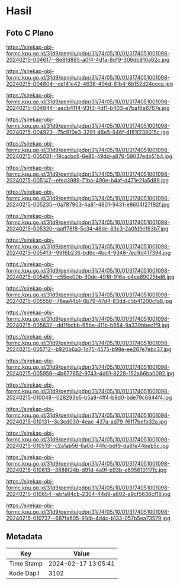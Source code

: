 # Hasil

## Foto C Plano

https://sirekap-obj-formc.kpu.go.id/31d9/pemilu/pdpr/31/74/05/10/01/3174051001098-20240215-004617--8e8fd885-a0f4-4d1a-8df9-306db910a62c.jpg

https://sirekap-obj-formc.kpu.go.id/31d9/pemilu/pdpr/31/74/05/10/01/3174051001098-20240215-004804--da141e42-4638-494d-81b4-6b152d24ceca.jpg

https://sirekap-obj-formc.kpu.go.id/31d9/pemilu/pdpr/31/74/05/10/01/3174051001098-20240215-004844--aedb4114-93f3-4df1-b403-e7baf6e6767e.jpg

https://sirekap-obj-formc.kpu.go.id/31d9/pemilu/pdpr/31/74/05/10/01/3174051001098-20240215-004923--75c910e3-3291-46e5-946f-4f81f238015c.jpg

https://sirekap-obj-formc.kpu.go.id/31d9/pemilu/pdpr/31/74/05/10/01/3174051001098-20240215-005031--19cacbc6-6e85-49dd-a876-59037edb51b4.jpg

https://sirekap-obj-formc.kpu.go.id/31d9/pemilu/pdpr/31/74/05/10/01/3174051001098-20240215-005147--efed3989-71ba-490e-b4af-d471e21a5d89.jpg

https://sirekap-obj-formc.kpu.go.id/31d9/pemilu/pdpr/31/74/05/10/01/3174051001098-20240215-005235--0a787903-4a81-4801-9431-e8604f27f92f.jpg

https://sirekap-obj-formc.kpu.go.id/31d9/pemilu/pdpr/31/74/05/10/01/3174051001098-20240215-005320--aaff78f8-5c34-48de-83c3-2a0fd9ef63b7.jpg

https://sirekap-obj-formc.kpu.go.id/31d9/pemilu/pdpr/31/74/05/10/01/3174051001098-20240215-005413--9916b236-bd6c-4bc4-9348-7ec1fd417394.jpg

https://sirekap-obj-formc.kpu.go.id/31d9/pemilu/pdpr/31/74/05/10/01/3174051001098-20240215-005453--c55ee00b-80de-4918-916a-e4ea89025bd8.jpg

https://sirekap-obj-formc.kpu.go.id/31d9/pemilu/pdpr/31/74/05/10/01/3174051001098-20240215-005550--78ea44b1-6b79-47d4-83dd-c5b41200cfa8.jpg

https://sirekap-obj-formc.kpu.go.id/31d9/pemilu/pdpr/31/74/05/10/01/3174051001098-20240215-005632--dd1fbcbb-65ba-411b-b854-9a339bbec1f9.jpg

https://sirekap-obj-formc.kpu.go.id/31d9/pemilu/pdpr/31/74/05/10/01/3174051001098-20240215-005712--b920b6a3-1d75-4575-b98e-ee267e7ebc37.jpg

https://sirekap-obj-formc.kpu.go.id/31d9/pemilu/pdpr/31/74/05/10/01/3174051001098-20240215-005959--4b677652-9743-4d91-8228-152a66ba0092.jpg

https://sirekap-obj-formc.kpu.go.id/31d9/pemilu/pdpr/31/74/05/10/01/3174051001098-20240215-010048--028293b5-b5a8-4ff4-b9d0-bde79c6844f4.jpg

https://sirekap-obj-formc.kpu.go.id/31d9/pemilu/pdpr/31/74/05/10/01/3174051001098-20240215-010131--3c3cd030-4eac-437a-ad79-f61f7befb32a.jpg

https://sirekap-obj-formc.kpu.go.id/31d9/pemilu/pdpr/31/74/05/10/01/3174051001098-20240215-010513--c2a1ab56-6a0d-44fc-bdf9-da81e44beb5c.jpg

https://sirekap-obj-formc.kpu.go.id/31d9/pemilu/pdpr/31/74/05/10/01/3174051001098-20240215-010613--3886f24b-d91d-4a9f-b93b-e695610117fc.jpg

https://sirekap-obj-formc.kpu.go.id/31d9/pemilu/pdpr/31/74/05/10/01/3174051001098-20240215-010654--ebfa84cb-2304-44d9-a802-a9cf5636cf16.jpg

https://sirekap-obj-formc.kpu.go.id/31d9/pemilu/pdpr/31/74/05/10/01/3174051001098-20240215-010737--687fa605-91db-4d4c-b133-057b5ea73579.jpg


## Metadata

| Key        | Value               |
| ---------- | ------------------- |
| Time Stamp | 2024-02-17 13:05:41 |
| Kode Dapil | 3102                |



